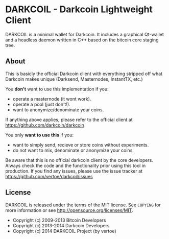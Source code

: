 DARKCOIL - Darkcoin Lightweight Client
======================================

DARKCOIL is a minimal wallet for Darkcoin. It includes a graphical Qt-wallet and a headless daemon written in C++ based on the bitcoin core staging tree.


About
------

This is basicly the official Darkcoin client with everything stripped off what Darkcoin makes unique (Darksend, Masternodes, InstantTX, etc.)

You **don't** want to use this implementation if you:

* operate a masternode (it wont work).
* operate a pool (just don't!).
* want to anonymize/denominate your coins.

If anything above applies, please refer to the official client at https://github.com/darkcoin/darkcoin

You only **want to use this** if you:

* want to simply send, recieve or store coins without experiments.
* do not want to mix, denominate or anonymize your coins.

Be aware that this is no official darkcoin client by the core developers. Always check the code and the functionality prior using this tool in production. If you find any issues, please use the issue tracker at https://github.com/vertoe/darkcoil/issues


License
-------

DARKCOIL is released under the terms of the MIT license. See `COPYING` for more
information or see http://opensource.org/licenses/MIT.

* Copyright (c) 2009-2013 Bitcoin Developers
* Copyright (c) 2013-2014 Darkcoin Developers
* Copyright (c) 2014 DARKCOIL Project (by vertoe)

